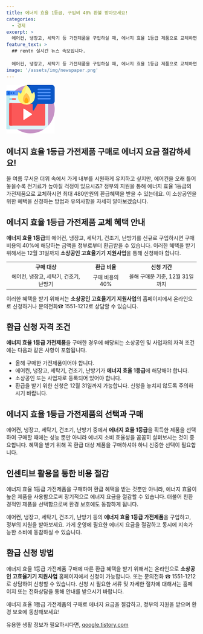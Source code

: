 ```yaml
---
title: 에너지 효율 1등급, 구입비 40% 환불 받아보세요!
categories:
  - 경제
excerpt: >
  에어컨, 냉장고, 세탁기 등 가전제품을 구입하실 때, 에너지 효율 1등급 제품으로 교체하면 정부 지원을 받을 수 있어요. 최대 480만원까지 지원되는데, 구매 비용의 40%를 환급받을 수 있어요. 12월 31일까지 신청 가능하니, 지금 구매한 제품들로 신청해보세요. 소상공인 고효율기기 지원사업 관련 문의는 ☎ 15511212로 해주시면 됩니다.
feature_text: >
  ## rentn 실시간 뉴스 속보입니다.

  에어컨, 냉장고, 세탁기 등 가전제품을 구입하실 때, 에너지 효율 1등급 제품으로 교체하면 정부 지원을 받을 수 있어요. 최대 480만원까지 지원되는데, 구매 비용의 40%를 환급받을 수 있어요. 12월 31일까지 신청 가능하니, 지금 구매한 제품들로 신청해보세요. 소상공인 고효율기기 지원사업 관련 문의는 ☎ 15511212로 해주시면 됩니다.
image: '/assets/img/newspaper.png'
---
```


<p><img src="/assets/img/news.png" alt="rentncar 속보" /></p>

<h2>에너지 효율 1등급 가전제품 구매로 에너지 요금 절감하세요!</h2>

<p data-ke-size="size16">올 여름 무서운 더위 속에서 가게 내부를 시원하게 유지하고 싶지만, 에어컨을 오래 틀어놓을수록 전기료가 높아질 걱정이 있으시죠? 정부의 지원을 통해 에너지 효율 1등급의 가전제품으로 교체하시면 최대 480만원의 환급혜택을 받을 수 있는데요. 이 소상공인을 위한 혜택을 신청하는 방법과 유의사항을 자세히 알아보겠습니다.</p>

<h2>에너지 효율 1등급 가전제품 교체 혜택 안내</h2>

<p><b>에너지 효율 1등급</b>의 에어컨, 냉장고, 세탁기, 건조기, 난방기를 신규로 구입하시면 구매 비용의 40%에 해당하는 금액을 정부로부터 환급받을 수 있습니다. 이러한 혜택을 받기 위해서는 12월 31일까지 <b>소상공인 고효율기기 지원사업</b>을 통해 신청해야 합니다.</p>

<table>
  <tr>
    <td style="text-align: center; height: 17px;"><b>구매 대상</b></td>
    <td style="text-align: center; height: 17px;"><b>환급 비율</b></td>
    <td style="text-align: center; height: 17px;"><b>신청 기간</b></td>
  </tr>
  <tr>
    <td style="text-align: center; height: 17px;">에어컨, 냉장고, 세탁기, 건조기, 난방기</td>
    <td style="text-align: center; height: 17px;">구매 비용의 40%</td>
    <td style="text-align: center; height: 17px;">올해 구매분 기준, 12월 31일까지</td>
  </tr>
</table>

<p>이러한 혜택을 받기 위해서는 <b>소상공인 고효율기기 지원사업</b>의 홈페이지에서 온라인으로 신청하거나 문의전화☎ 1551-1212로 상담할 수 있습니다.</p>

<h2>환급 신청 자격 조건</h2>

<p><b>에너지 효율 1등급 가전제품</b>을 구매한 경우에 해당되는 소상공인 및 사업자의 자격 조건에는 다음과 같은 사항이 포함됩니다.</p>

<ul>
  <li>올해 구매한 가전제품이어야 합니다.</li>
  <li>에어컨, 냉장고, 세탁기, 건조기, 난방기가 <b>에너지 효율 1등급</b>에 해당해야 합니다.</li>
  <li>소상공인 또는 사업자로 등록되어 있어야 합니다.</li>
  <li>환급을 받기 위한 신청은 12월 31일까지 가능합니다. 신청을 놓치지 않도록 주의하시기 바랍니다.</li>
</ul>

<h2>에너지 효율 1등급 가전제품의 선택과 구매</h2>

<p>에어컨, 냉장고, 세탁기, 건조기, 난방기 중에서 <b>에너지 효율 1등급</b>을 획득한 제품을 선택하여 구매할 때에는 성능 뿐만 아니라 에너지 소비 효율성을 꼼꼼히 살펴보시는 것이 중요합니다. 혜택을 받기 위해 꼭 환급 대상 제품을 구매하셔야 하니 신중한 선택이 필요합니다.</p>

<h2>인센티브 활용을 통한 비용 절감</h2>

<p>에너지 효율 1등급 가전제품을 구매하여 환급 혜택을 받는 것뿐만 아니라, 에너지 효율이 높은 제품을 사용함으로써 장기적으로 에너지 요금을 절감할 수 있습니다. 더불어 친환경적인 제품을 선택함으로써 환경 보호에도 동참하게 됩니다.</p>

<p>에어컨, 냉장고, 세탁기, 건조기, 난방기 등의 <b>에너지 효율 1등급 가전제품</b>을 구입하고, 정부의 지원을 받아보세요. 가게 운영에 필요한 에너지 요금을 절감하고 동시에 지속가능한 소비에 동참하실 수 있습니다.</p>

<h2>환급 신청 방법</h2>

<p>에너지 효율 1등급 가전제품 구매에 따른 환급 혜택을 받기 위해서는 온라인으로 <b>소상공인 고효율기기 지원사업</b> 홈페이지에서 신청이 가능합니다. 또는 문의전화 ☎ 1551-1212로 상담하여 신청할 수 있습니다. 신청 시 필요한 서류 및 자세한 절차에 대해서는 홈페이지 또는 전화상담을 통해 안내를 받으시기 바랍니다.</p>

<p>에너지 효율 1등급 가전제품의 구매로 에너지 요금을 절감하고, 정부의 지원을 받으며 환경 보호에 동참해보세요!</p>
유용한 생활 정보가 필요하시다면, <a href="https://qoogle.tistory.com" rel="dofollow">qoogle.tistory.com</a>



